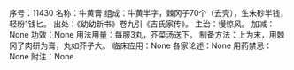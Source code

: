 序号：11430
名称：牛黄膏
组成：牛黄半字，棘冈子70个（去壳），生朱砂半钱，轻粉1钱匕。
出处：《幼幼新书》卷九引《吉氏家传》。
主治：慢惊风。
加减：None
功效：None
用法用量：每服3丸，芥菜汤送下。
制备方法：上为末，用棘冈了肉研为膏，丸如芥子大。
临床应用：None
各家论述：None
用药禁忌：None
附注：None
